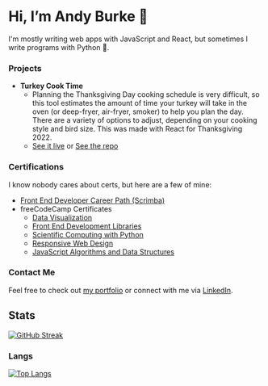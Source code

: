 # Hi, I’m Andy Burke 👋
I'm mostly writing web apps with JavaScript and React, but sometimes I write programs with Python 🐍.

### Projects
- **Turkey Cook Time**
  - Planning the Thanksgiving Day cooking schedule is very difficult, so this tool estimates the amount of time your turkey will take in the oven (or deep-fryer, air-fryer, smoker) to help you plan the day. There are a variety of options to adjust, depending on your cooking style and bird size. This was made with React for Thanksgiving 2022.
  - [See it live](https://turkeycooktime.aburke.dev/) or [See the repo](https://github.com/AndyTBurke/TurkeyCookTime)

### Certifications
I know nobody cares about certs, but here are a few of mine:
- [Front End Developer Career Path (Scrimba)](https://scrimba.com/certificate/uMbBEnAW/gfrontend)
- freeCodeCamp Certificates
  - [Data Visualization](https://freecodecamp.org/certification/fcc18f6c18e-f2d2-403d-ac66-c78bd2691e55/data-visualization)
  - [Front End Development Libraries](https://www.freecodecamp.org/certification/fcc18f6c18e-f2d2-403d-ac66-c78bd2691e55/front-end-development-libraries)
  - [Scientific Computing with Python](https://www.freecodecamp.org/certification/fcc18f6c18e-f2d2-403d-ac66-c78bd2691e55/scientific-computing-with-python-v7)
  - [Responsive Web Design](https://www.freecodecamp.org/certification/fcc18f6c18e-f2d2-403d-ac66-c78bd2691e55/responsive-web-design)
  - [JavaScript Algorithms and Data Structures](https://www.freecodecamp.org/certification/fcc18f6c18e-f2d2-403d-ac66-c78bd2691e55/javascript-algorithms-and-data-structures)

### Contact Me
Feel free to check out [my portfolio](https://aburke.dev) or connect with me via [LinkedIn](https://www.linkedin.com/in/andrew-burke-mke).

## Stats
[![GitHub Streak](http://github-readme-streak-stats.herokuapp.com?user=AndyTBurke&theme=dark&background=000000)](https://git.io/streak-stats)
### Langs
[![Top Langs](https://github-readme-stats.vercel.app/api/top-langs/?username=AndyTBurke&show_icons=true&theme=dark)](https://github.com/AndyTBurke/github-readme-stats)
